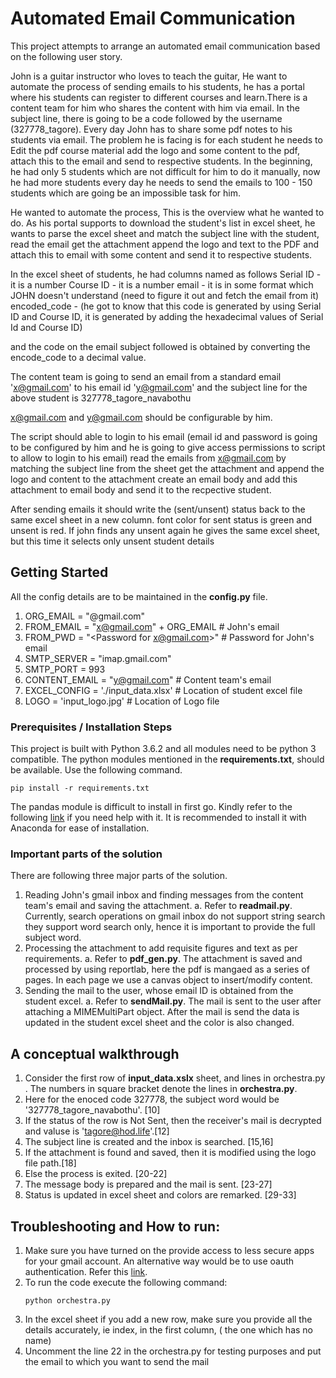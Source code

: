 # Automated Email Communication
This project attempts to arrange an automated email communication based on the following user story.

John is a guitar instructor who loves to teach the guitar, He want to automate the process of sending emails to his students, he has a portal where his students can register to different courses and learn.There is a content team for him who shares the content with him via email. In the subject line, there is going to be a code followed by the username (327778_tagore). Every day John has to share some pdf notes to his students via email. The problem he is facing is for each student he needs to Edit the pdf course material add the logo and some content to the pdf, attach this to the email and send to respective students. In the beginning, he had only 5 students which are not difficult for him to do it manually, now he had more students every day he needs to send the emails to 100 - 150 students which are going be an impossible task for him. 

He wanted to automate the process, This is the overview what he wanted to do.
As his portal supports to download the student's list in excel sheet, he wants to parse the excel sheet and match the subject line with the student, read the email get the attachment append the logo and text to the PDF and attach this to email with some content and send it to respective students.

In the excel sheet of students, he had columns named as follows
Serial ID - it is a number
Course ID - it is a number
email - it is in some format which JOHN doesn't understand (need to figure it out and fetch the email from it)
encoded_code - (he got to know that this code is generated by using Serial ID and Course ID, it is generated by adding the hexadecimal values of Serial Id and Course ID)

and the code on the email subject followed is obtained by converting the encode_code to a decimal value.


The content team is going to send an email from a standard email 'x@gmail.com' to his email id 'y@gmail.com' and the subject line for the above student is 327778_tagore_navabothu

x@gmail.com and y@gmail.com should be configurable by him.

The script should able to login to his email (email id and password is going to be configured by him and he is going to give access permissions to script to allow to login to his email)
read the emails from x@gmail.com by matching the subject line from the sheet
get the attachment and append the logo and content to the attachment
create an email body and add this attachment to email body and send it to the recpective student.

After sending emails it should write the (sent/unsent) status back to the same excel sheet in a new column. font color for sent status is green and unsent is red. If john finds any unsent again he gives the same excel sheet, but this time it selects only unsent student details


## Getting Started

All the config details are to be maintained in the **config.py** file.

1. ORG_EMAIL     = "@gmail.com"
1. FROM_EMAIL    = "<x@gmail.com>" + ORG_EMAIL # John's email
1. FROM_PWD      = "<Password for x@gmail.com>" # Password for John's email
1. SMTP_SERVER   = "imap.gmail.com"
1. SMTP_PORT     =  993
1. CONTENT_EMAIL = "<y@gmail.com>"  # Content team's email
1. EXCEL_CONFIG  = './input_data.xlsx' # Location of student excel file
1. LOGO          = 'input_logo.jpg'    # Location of Logo file

### Prerequisites / Installation Steps
This project is built with Python 3.6.2 and all modules need to be python 3 compatible.
The python modules mentioned in the **requirements.txt**, should be available.
Use the following command.
```
pip install -r requirements.txt
```
The pandas module is difficult to install in first go. 
Kindly refer to the following [link](https://www.digitalocean.com/community/tutorials/how-to-install-the-anaconda-python-distribution-on-ubuntu-16-04) if you need help with it. It is recommended to install it with Anaconda for ease of installation.

### Important parts of the solution
There are following three major parts of the solution.
1. Reading John's gmail inbox and finding messages from the content team's email and saving the attachment.
    a. Refer to **readmail.py**. Currently, search operations on gmail inbox do not support string search they support word search only, hence it is important to provide the full subject word.
2. Processing the attachment to add requisite figures and text as per requirements.
    a. Refer to **pdf_gen.py**. The attachment is saved and processed by using reportlab, here the pdf is mangaed as a series of pages.
    In each page we use a canvas object to insert/modify content.
3. Sending the mail to the user, whose email ID is obtained from the student excel. 
   a. Refer to **sendMail.py**. The mail is sent to the user after attaching a MIMEMultiPart object.
   After the mail is send the data is updated in the student excel sheet and the color is also changed.


## A conceptual walkthrough

1. Consider the first row of **input_data.xslx** sheet, and lines in orchestra.py . The numbers in square bracket denote the lines in **orchestra.py**.
2. Here for the enoced code 327778, the subject word would be  '327778_tagore_navabothu'. [10]
3. If the status of the row is Not Sent, then the receiver's mail is decrypted and valuse is 'tagore@hod.life'.[12]
1. The subject line is created and the inbox is searched. [15,16]
1. If the attachment is found and saved, then it is modified using the logo file path.[18]
1. Else the process is exited. [20-22]
1. The message body is prepared and the mail is sent. [23-27]
1. Status is updated in excel sheet and colors are remarked. [29-33]

## Troubleshooting and How to run:
1. Make sure you have turned on the provide access to less secure apps for your gmail account. An alternative way would     be to use oauth authentication. Refer this [link](https://support.google.com/accounts/answer/6010255?hl=en).
1. To run the code execute the following command:
   ```
   python orchestra.py
   ```
1. In the excel sheet if you add a new row, make sure you provide all the details accurately, ie index, in the first        column, ( the one which has no name)
1. Uncomment the line 22 in the orchestra.py for testing purposes and put the email to which you want to send the mail